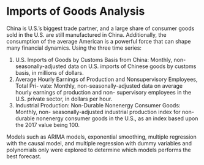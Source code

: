 # Imports of Goods Analysis 

China is U.S.’s biggest trade partner, and a large share of consumer goods sold in the U.S. are still manufactured in China. Additionally, the consumption of the average American is a powerful force that can shape many financial dynamics. Using the three time series: 
1. U.S. Imports of Goods by Customs Basis from China: Monthly, non-seasonally-adjusted
data on U.S. imports of Chinese goods by customs basis, in millions of dollars.
2. Average Hourly Earnings of Production and Nonsupervisory Employees, Total Pri- vate: Monthly, non-seasonally-adjusted data on average hourly earnings of production and non- supervisory employees in the U.S. private sector, in dollars per hour.
3. Industrial Production: Non-Durable Nonenergy Consumer Goods: Monthly, non- seasonally-adjusted industrial production index for non-durable nonenergy consumer goods in the U.S., as an index based upon the 2017 value being 100.

Models such as ARIMA models, exponential smoothing, multiple regression with the causal model, and multiple regression with dummy variables and polynomials only were explored to determine which models performs the best forecast.


